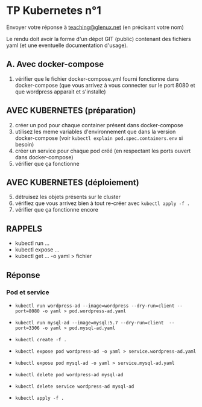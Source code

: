 # TP Kubernetes n°1

Envoyer votre réponse à teaching@glenux.net (en précisant votre nom)

Le rendu doit avoir la forme d'un dépot GIT (public) contenant des fichiers yaml
(et une eventuelle documentation d'usage).

## A. Avec docker-compose

1. vérifier que le fichier docker-compose.yml fourni fonctionne dans
   docker-compose (que vous arrivez à vous connecter sur le port 8080 et que
   wordpress apparait et s'installe)

## AVEC KUBERNETES (préparation)

2. créer un pod pour chaque container présent dans docker-compose 
3. utilisez les meme variables d'environnement que dans la version docker-compose
   (voir `kubectl explain pod.spec.containers.env` si besoin)
3. créer un service pour chaque pod créé (en respectant les ports ouvert dans
   docker-compose)
4. vérifier que ça fonctionne 

## AVEC KUBERNETES (déploiement)

5. détruisez les objets présents sur le cluster
6. vérifiez que vous arrivez bien à tout re-créer avec `kubectl apply -f .`
7. vérifier que ça fonctionne encore

## RAPPELS

* kubectl run ...
* kubectl expose ...
* kubectl get ... -o yaml > fichier

## Réponse

### Pod et service 
- `kubectl run wordpress-ad --image=wordpress --dry-run=client --port=8080 -o yaml > pod.wordpress-ad.yaml`
- `kubectl run mysql-ad --image=mysql:5.7 --dry-run=client  --port=3306 -o yaml > pod.mysql-ad.yaml`

- `kubectl create -f . `

- `kubectl expose pod wordpress-ad -o yaml > service.wordpress-ad.yaml`
- `kubectl expose pod mysql-ad -o yaml > service.mysql-ad.yaml`
- `kubectl delete pod wordpress-ad mysql-ad`
- `kubectl delete service wordpress-ad mysql-ad`
- `kubectl apply -f .`
